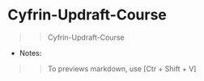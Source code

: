 # Cyfrin-Updraft-Course
>> Cyfrin-Updraft-Course

- Notes:

>> To previews markdown, use [Ctr + Shift + V]

